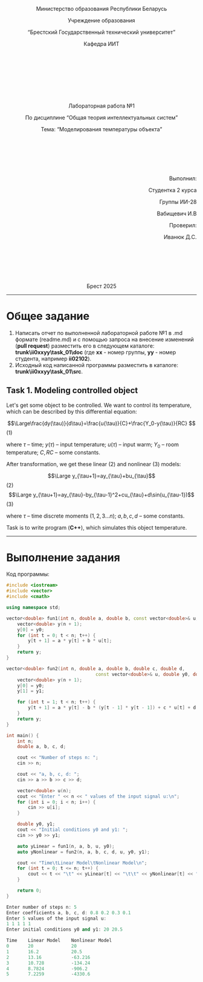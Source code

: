 <p align="center"> Министерство образования Республики Беларусь</p>
<p align="center">Учреждение образования</p>
<p align="center">“Брестский Государственный технический университет”</p>
<p align="center">Кафедра ИИТ</p>
<br><br><br><br><br><br><br>
<p align="center">Лабораторная работа №1</p>
<p align="center">По дисциплине “Общая теория интеллектуальных систем”</p>
<p align="center">Тема: “Моделирования температуры объекта”</p>
<br><br><br><br><br>
<p align="right">Выполнил:</p>
<p align="right">Студентка 2 курса</p>
<p align="right">Группы ИИ-28</p>
<p align="right">Вабищевич И.В</p>
<p align="right">Проверил:</p>
<p align="right">Иванюк Д.С.</p>
<br><br><br><br><br>
<p align="center">Брест 2025</p>

<hr>

# Общее задание #
1. Написать отчет по выполненной лабораторной работе №1 в .md формате (readme.md) и с помощью запроса на внесение изменений (**pull request**) разместить его в следующем каталоге: **trunk\ii0xxyy\task_01\doc** (где **xx** - номер группы, **yy** - номер студента, например **ii02102**).
2. Исходный код написанной программы разместить в каталоге: **trunk\ii0xxyy\task_01\src**.
## Task 1. Modeling controlled object ##
Let's get some object to be controlled. We want to control its temperature, which can be described by this differential equation:

$$\Large\frac{dy(\tau)}{d\tau}=\frac{u(\tau)}{C}+\frac{Y_0-y(\tau)}{RC} $$ (1)

where $\tau$ – time; $y(\tau)$ – input temperature; $u(\tau)$ – input warm; $Y_0$ – room temperature; $C,RC$ – some constants.

After transformation, we get these linear (2) and nonlinear (3) models:

$$\Large y_{\tau+1}=ay_{\tau}+bu_{\tau}$$ (2)
$$\Large y_{\tau+1}=ay_{\tau}-by_{\tau-1}^2+cu_{\tau}+d\sin(u_{\tau-1})$$ (3)

where $\tau$ – time discrete moments ($1,2,3{\dots}n$); $a,b,c,d$ – some constants.

Task is to write program (**С++**), which simulates this object temperature.

<hr>

# Выполнение задания #

Код программы:
```C++
#include <iostream> 
#include <vector>
#include <cmath>

using namespace std;

vector<double> fun1(int n, double a, double b, const vector<double>& u, double y0) {
    vector<double> y(n + 1);
    y[0] = y0;
    for (int t = 0; t < n; t++) {
        y[t + 1] = a * y[t] + b * u[t];
    }
    return y;
}

vector<double> fun2(int n, double a, double b, double c, double d,
                                 const vector<double>& u, double y0, double y1) {
    vector<double> y(n + 1);
    y[0] = y0;
    y[1] = y1;

    for (int t = 1; t < n; t++) {
        y[t + 1] = a * y[t] - b * (y[t - 1] * y[t - 1]) + c * u[t] + d * sin(u[t - 1]);
    }
    return y;
}

int main() {
    int n; 
    double a, b, c, d;

    cout << "Number of steps n: ";
    cin >> n;

    cout << "a, b, c, d: ";
    cin >> a >> b >> c >> d;

    vector<double> u(n);
    cout << "Enter " << n << " values of the input signal u:\n";
    for (int i = 0; i < n; i++) {
        cin >> u[i];
    }

    double y0, y1;
    cout << "Initial conditions y0 and y1: ";
    cin >> y0 >> y1;

    auto yLinear = fun1(n, a, b, u, y0);
    auto yNonlinear = fun2(n, a, b, c, d, u, y0, y1);

    cout << "Time\tLinear Model\tNonlinear Model\n";
    for (int t = 0; t <= n; t++) {
        cout << t << "\t" << yLinear[t] << "\t\t" << yNonlinear[t] << "\n";
    }

    return 0;
}

Enter number of steps n: 5
Enter coefficients a, b, c, d: 0.8 0.2 0.3 0.1
Enter 5 values of the input signal u:
1 1 1 1 1
Enter initial conditions y0 and y1: 20 20.5

Time    Linear Model    Nonlinear Model
0       20              20
1       16.2            20.5
2       13.16           -63.216
3       10.728          -134.24
4       8.7824          -906.2
5       7.2259          -4330.6

